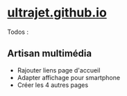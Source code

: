 # [ultrajet.github.io](https://ultrajet.github.io)

Todos :

## Artisan multimédia

- Rajouter liens page d'accueil
- Adapter affichage pour smartphone
- Créer les 4 autres pages